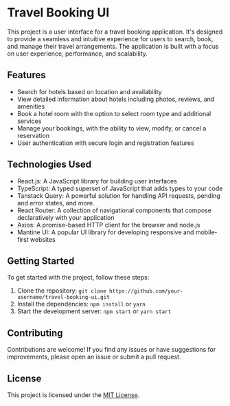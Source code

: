# Travel Booking UI

This project is a user interface for a travel booking application. It's designed to provide a seamless and intuitive experience for users to search, book, and manage their travel arrangements. The application is built with a focus on user experience, performance, and scalability.

## Features

- Search for hotels based on location and availability
- View detailed information about hotels including photos, reviews, and amenities
- Book a hotel room with the option to select room type and additional services
- Manage your bookings, with the ability to view, modify, or cancel a reservation
- User authentication with secure login and registration features

## Technologies Used

- React.js: A JavaScript library for building user interfaces
- TypeScript: A typed superset of JavaScript that adds types to your code
- Tanstack Query: A powerful solution for handling API requests, pending and error states, and more.
- React Router: A collection of navigational components that compose declaratively with your application
- Axios: A promise-based HTTP client for the browser and node.js
- Mantine UI: A popular UI library for developing responsive and mobile-first websites

## Getting Started

To get started with the project, follow these steps:

1. Clone the repository: `git clone https://github.com/your-username/travel-booking-ui.git`
2. Install the dependencies: `npm install` or `yarn`
3. Start the development server: `npm start` or `yarn start`

## Contributing

Contributions are welcome! If you find any issues or have suggestions for improvements, please open an issue or submit a pull request.

## License

This project is licensed under the [MIT License](LICENSE).
